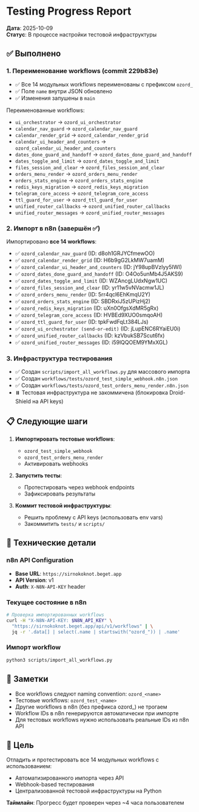 # Testing Progress Report

**Дата**: 2025-10-09  
**Статус**: В процессе настройки тестовой инфраструктуры

## ✅ Выполнено

### 1. Переименование workflows (commit 229b83e)
- ✅ Все 14 модульных workflows переименованы с префиксом `ozord_`
- ✅ Поле `name` внутри JSON обновлено
- ✅ Изменения запушены в `main`

Переименованные workflows:
- `ui_orchestrator` → `ozord_ui_orchestrator`
- `calendar_nav_guard` → `ozord_calendar_nav_guard`
- `calendar_render_grid` → `ozord_calendar_render_grid`
- `calendar_ui_header_and_counters` → `ozord_calendar_ui_header_and_counters`
- `dates_done_guard_and_handoff` → `ozord_dates_done_guard_and_handoff`
- `dates_toggle_and_limit` → `ozord_dates_toggle_and_limit`
- `files_session_and_clear` → `ozord_files_session_and_clear`
- `orders_menu_render` → `ozord_orders_menu_render`
- `orders_stats_engine` → `ozord_orders_stats_engine`
- `redis_keys_migration` → `ozord_redis_keys_migration`
- `telegram_core_access` → `ozord_telegram_core_access`
- `ttl_guard_for_user` → `ozord_ttl_guard_for_user`
- `unified_router_callbacks` → `ozord_unified_router_callbacks`
- `unified_router_messages` → `ozord_unified_router_messages`

### 2. Импорт в n8n (завершён ✅)
Импортировано **все 14 workflows**:
- ✅ `ozord_calendar_nav_guard` (ID: d8oh1GRJYCfmewOO)
- ✅ `ozord_calendar_render_grid` (ID: H6b9gG2LkMW7uamM)
- ✅ `ozord_calendar_ui_header_and_counters` (ID: jY98upBVzlyy5IWI)
- ✅ `ozord_dates_done_guard_and_handoff` (ID: O4Oo5unMb4J5AKS9)
- ✅ `ozord_dates_toggle_and_limit` (ID: WZAncgLUdxNgw1UC)
- ✅ `ozord_files_session_and_clear` (ID: yr11w5vNVacmw1JL)
- ✅ `ozord_orders_menu_render` (ID: 5rr4qcl6EhKmqU2Y)
- ✅ `ozord_orders_stats_engine` (ID: SBDRxiJ5zUPizHj2)
- ✅ `ozord_redis_keys_migration` (ID: uXn0OfgsXdMR5gRx)
- ✅ `ozord_telegram_core_access` (ID: HVBEd9XUO0smqoAH)
- ✅ `ozord_ttl_guard_for_user` (ID: tpkFwdFqLt384LJs)
- ✅ `ozord_ui_orchestrator (send-or-edit)` (ID: jLupENC6RYaiEU0i)
- ✅ `ozord_unified_router_callbacks` (ID: kzVbukSB7Scut6fx)
- ✅ `ozord_unified_router_messages` (ID: i59lQQOEM9YMxXGL)

### 3. Инфраструктура тестирования
- ✅ Создан `scripts/import_all_workflows.py` для массового импорта
- ✅ Создан `workflows/tests/ozord_test_simple_webhook.n8n.json`
- ✅ Создан `workflows/tests/ozord_test_orders_menu_render.n8n.json`
- ⏸️  Тестовая инфраструктура не закоммичена (блокировка Droid-Shield на API keys)

## 📋 Следующие шаги

1. **Импортировать тестовые workflows**:
   - `ozord_test_simple_webhook`
   - `ozord_test_orders_menu_render`
   - Активировать webhooks

4. **Запустить тесты**:
   - Протестировать через webhook endpoints
   - Зафиксировать результаты

5. **Коммит тестовой инфраструктуры**:
   - Решить проблему с API keys (использовать env vars)
   - Закоммитить `tests/` и `scripts/`

## 🔧 Технические детали

### n8n API Configuration
- **Base URL**: `https://sirnokoknot.beget.app`
- **API Version**: v1
- **Auth**: `X-N8N-API-KEY` header

### Текущее состояние в n8n
```bash
# Проверка импортированных workflows
curl -H "X-N8N-API-KEY: $N8N_API_KEY" \
  "https://sirnokoknot.beget.app/api/v1/workflows" | \
  jq -r '.data[] | select(.name | startswith("ozord_")) | .name'
```

### Импорт workflow
```bash
python3 scripts/import_all_workflows.py
```

## 📝 Заметки

- Все workflows следуют naming convention: `ozord_<name>`
- Тестовые workflows: `ozord_test_<name>`
- Другие workflows в n8n (без префикса ozord_) не трогаем
- Workflow IDs в n8n генерируются автоматически при импорте
- Для тестовых workflows нужно использовать реальные IDs из n8n API

## 🎯 Цель

Отладить и протестировать все 14 модульных workflows с использованием:
- Автоматизированного импорта через API
- Webhook-based тестирования
- Централизованной тестовой инфраструктуры на Python

**Таймлайн**: Прогресс будет проверен через ~4 часа пользователем
